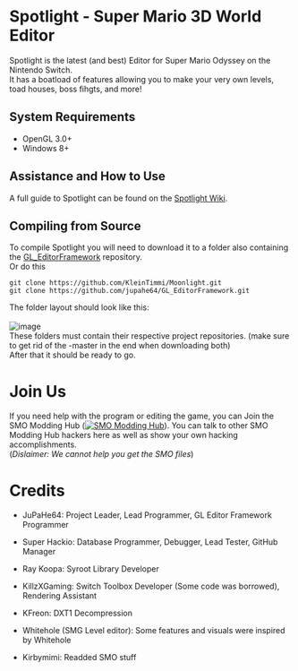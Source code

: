 # Spotlight - Super Mario 3D World Editor

Spotlight is the latest (and best) Editor for Super Mario Odyssey on the Nintendo Switch.<br/>
It has a boatload of features allowing you to make your very own levels, toad houses, boss fihgts, and more!

## System Requirements


- OpenGL 3.0+
- Windows 8+

## Assistance and How to Use

A full guide to Spotlight can be found on the [Spotlight Wiki](https://github.com/jupahe64/Spotlight/wiki).

## Compiling from Source

To compile Spotlight you will need to download it to a folder also containing the <a href="https://github.com/jupahe64/GL_EditorFramework">GL_EditorFramework</a> repository.<br>
Or do this <br>
```shell
git clone https://github.com/KleinTimmi/Moonlight.git
git clone https://github.com/jupahe64/GL_EditorFramework.git
```

The folder layout should look like this:<br/>
<br/>
![image](https://user-images.githubusercontent.com/44330283/76013595-05647e00-5ecd-11ea-8c04-0752df56e593.png)
<br/>
These folders must contain their respective project repositories.
(make sure to get rid of the -master in the end when downloading both)<br/>
After that it should be ready to go.

# Join Us
If you need help with the program or editing the game, you can Join the SMO Modding Hub (<a href="https://discord.gg/4jPGcTDp7b"><img src="https://img.shields.io/discord/308323056592486420.svg?color=7289da&logo=discord&logoColor=white" alt="SMO Modding Hub" /></a>). You can talk to other SMO Modding Hub hackers here as well as show your own hacking accomplishments.<br/>(*Dislaimer: We cannot help you get the SMO files*)

# Credits

- JuPaHe64: Project Leader, Lead Programmer, GL Editor Framework Programmer
- Super Hackio: Database Programmer, Debugger, Lead Tester, GitHub Manager

- Ray Koopa: Syroot Library Developer
- KillzXGaming: Switch Toolbox Developer (Some code was borrowed), Rendering Assistant
- KFreon: DXT1 Decompression

- Whitehole (SMG Level editor): Some features and visuals were inspired by Whitehole
- Kirbymimi: Readded SMO stuff
